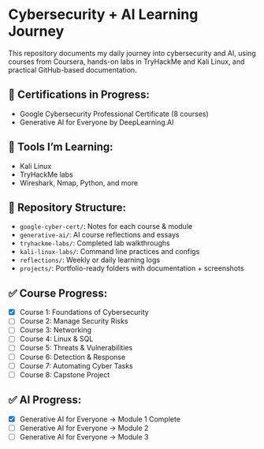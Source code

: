 # Cybersecurity + AI Learning Journey

This repository documents my daily journey into cybersecurity and AI, using courses from Coursera, hands-on labs in TryHackMe and Kali Linux, and practical GitHub-based documentation.

## 🔐 Certifications in Progress:
- Google Cybersecurity Professional Certificate (8 courses)
- Generative AI for Everyone by DeepLearning.AI

## 🧪 Tools I’m Learning:
- Kali Linux
- TryHackMe labs
- Wireshark, Nmap, Python, and more

## 📂 Repository Structure:
- `google-cyber-cert/`: Notes for each course & module
- `generative-ai/`: AI course reflections and essays
- `tryhackme-labs/`: Completed lab walkthroughs
- `kali-linux-labs/`: Command line practices and configs
- `reflections/`: Weekly or daily learning logs
- `projects/`: Portfolio-ready folders with documentation + screenshots

## ✅ Course Progress:

- [x] Course 1: Foundations of Cybersecurity
- [ ] Course 2: Manage Security Risks
- [ ] Course 3: Networking
- [ ] Course 4: Linux & SQL
- [ ] Course 5: Threats & Vulnerabilities
- [ ] Course 6: Detection & Response
- [ ] Course 7: Automating Cyber Tasks
- [ ] Course 8: Capstone Project

## ✅ AI Progress:

- [x] Generative AI for Everyone → Module 1 Complete
- [ ] Generative AI for Everyone → Module 2
- [ ] Generative AI for Everyone → Module 3
